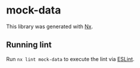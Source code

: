 # mock-data

This library was generated with [Nx](https://nx.dev).

## Running lint

Run `nx lint mock-data` to execute the lint via [ESLint](https://eslint.org/).
